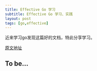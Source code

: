 ```yaml
---
title: Effective Go 学习
subtitle: Effective Go 学习、实践
layout: post
tags: [go,effective]
---
```


近来学习go发现这篇好的文档，特此分享学习。

[原文地址](https://golang.org/doc/effective_go.html)



## To be...

